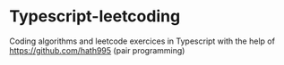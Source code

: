 # Typescript-leetcoding
Coding algorithms and leetcode exercices in Typescript with the help of https://github.com/hath995 (pair programming)
